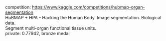 competition: https://www.kaggle.com/competitions/hubmap-organ-segmentation
<br>
HuBMAP + HPA - Hacking the Human Body. Image segmentation. Biological data.
<br>
Segment multi-organ functional tissue units.
<br>
private: 0.77942, bronze medal
